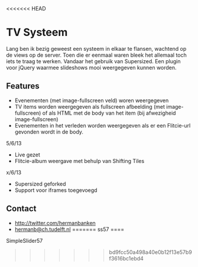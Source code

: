 <<<<<<< HEAD
# TV Systeem

Lang ben ik bezig geweest een systeem in elkaar te flansen, wachtend op de views op de server. Toen die er eenmaal waren bleek het allemaal toch iets te traag te werken. Vandaar het gebruik van Supersized. Een plugin voor jQuery waarmee slideshows mooi weergegeven kunnen worden.

## Features
* Evenementen (met image-fullscreen veld) woren weergegeven
* TV items worden weergegeven als fullscreen afbeelding (met image-fullscreen) of als HTML met de body van het item (bij afwezigheid image-fullscreen)
* Evenementen in het verleden worden weergegeven als er een Flitcie-url gevonden wordt in de body.

5/6/13

* Live gezet
* Flitcie-album weergave met behulp van Shifting Tiles

x/6/13

* Supersized geforked
* Support voor iframes toegevoegd

## Contact

- http://twitter.com/hermanbanken
- hermanb@ch.tudelft.nl
=======
ss57
====

SimpleSlider57
>>>>>>> bd9fcc50a498a40e0b12f13e57b9f3616bc1ebd4
